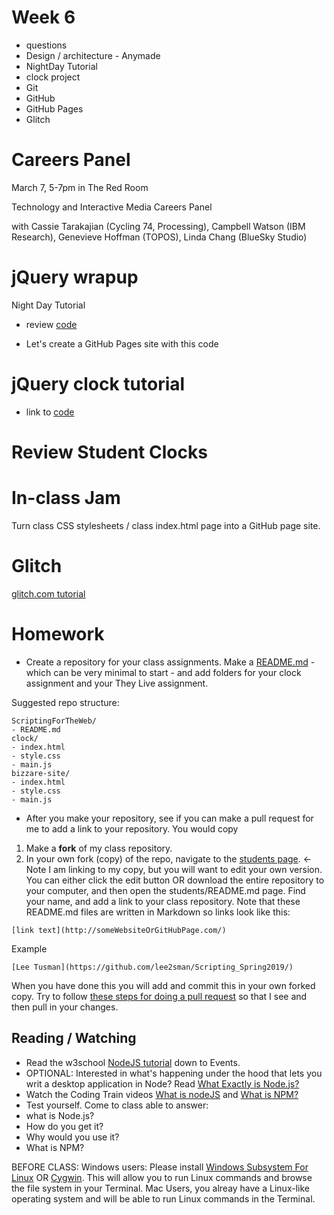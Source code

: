 # Week 6

- questions
- Design / architecture - Anymade
- NightDay Tutorial
- clock project
- Git
- GitHub
- GitHub Pages
- Glitch

# Careers Panel

March 7, 5-7pm in The Red Room

Technology and Interactive Media Careers Panel

with Cassie Tarakajian (Cycling 74, Processing), Campbell Watson (IBM Research), Genevieve Hoffman (TOPOS), Linda Chang (BlueSky Studio)


# jQuery wrapup

Night Day Tutorial

- review [code](https://github.com/lee2sman/Scripting_Spring2019/tree/master/week5/night_day)

- Let's create a GitHub Pages site with this code


# jQuery clock tutorial

- link to [code](https://googlecreativelab.github.io/coder-projects/projects/digital_clock/assets/downloads/digital_clock.zip)

# Review Student Clocks


# In-class Jam

Turn class CSS stylesheets / class index.html page into a GitHub page site.

# Glitch

[glitch.com tutorial](http://glitch.com)

# Homework

- Create a repository for your class assignments. Make a [README.md](https://www.writethedocs.org/guide/writing/beginners-guide-to-docs/) - which can be very minimal to start - and add folders for your clock assignment and your They Live assignment.

Suggested repo structure:

```
ScriptingForTheWeb/
- README.md
clock/
- index.html
- style.css
- main.js
bizzare-site/
- index.html
- style.css
- main.js
```

- After you make your repository, see if you can make a pull request for me to add a link to your repository. You would copy

1. Make a **fork** of my class repository.
2. In your own fork (copy) of the repo, navigate to the [students page](https://github.com/lee2sman/Scripting_Spring2019/tree/master/students). <- Note I am linking to my copy, but you will want to edit your own version. You can either click the edit button OR download the entire repository to your computer, and then open the students/README.md page. Find your name, and add a link to your class repository. Note that these README.md files are written in Markdown so links look like this:

```
[link text](http://someWebsiteOrGitHubPage.com/)
```

Example

```
[Lee Tusman](https://github.com/lee2sman/Scripting_Spring2019/)
```

When you have done this you will add and commit this in your own forked copy. Try to follow [these steps for doing a pull request](https://help.github.com/en/articles/creating-a-pull-request-from-a-fork) so that I see and then pull in your changes.

## Reading / Watching

- Read the w3school [NodeJS tutorial](https://www.w3schools.com/nodejs/default.asp) down to Events.
- OPTIONAL: Interested in what's happening under the hood that lets you writ a desktop application in Node? Read [What Exactly is Node.js?](https://medium.freecodecamp.org/what-exactly-is-node-js-ae36e97449f5)
- Watch the Coding Train videos [What is nodeJS](https://www.youtube.com/watch?v=RF5_MPSNAtU) and [What is NPM?](https://www.youtube.com/watch?v=s70-Vsud9Vk)
- Test yourself. Come to class able to answer:
 - what is Node.js?
 - How do you get it?
 - Why would you use it?
 - What is NPM?

BEFORE CLASS: Windows users: Please install [Windows Subsystem For Linux](https://docs.microsoft.com/en-us/windows/wsl/about) OR [Cygwin](https://www.cygwin.com/). This will allow you to run Linux commands and browse the file system in your Terminal. Mac Users, you alreay have a Linux-like operating system and will be able to run Linux commands in the Terminal.
